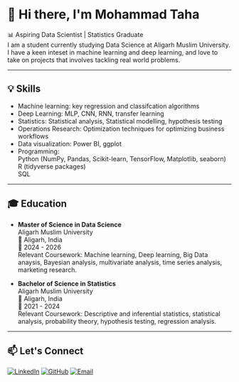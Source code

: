 # 👋 Hi there, I'm Mohammad Taha
📊 Aspiring Data Scientist | Statistics Graduate  
I am a student currently studying Data Science at Aligarh Muslim University. I have a keen inteset in machine learning and deep learning, and
love to take on projects that involves tackling real world problems.

---

## 💡 Skills
- Machine learning: key regression and classifcation algorithms
- Deep Learning: MLP, CNN, RNN, transfer learning
- Statistics: Statistical analysis, Statistical modelling, hypothesis testing
- Operations Research: Optimization techniques for optimizing business workflows
- Data visualization: Power BI, ggplot
- Programming:  
  Python (NumPy, Pandas, Scikit-learn, TensorFlow, Matplotlib, seaborn)  
  R (tidyverse packages)  
  SQL

---

## 🎓 Education
- **Master of Science in Data Science**  
Aligarh Muslim University  
📍 Aligarh, India  
📅 2024 - 2026  
Relevant Coursework: Machine learning, Deep learning, Big Data anaysis, Bayesian analysis, multivariate analysis, time series analysis, marketing research.  
  
- **Bachelor of Science in Statistics**  
Aligarh Muslim University  
📍 Aligarh, India  
📅 2021 - 2024  
Relevant Coursework: Descriptive and inferential statistics, statistical analysis, probability theory, hypothesis testing, regression analysis.  

---

## 📫 Let's Connect
[![LinkedIn](https://img.shields.io/badge/LinkedIn-0A66C2?logo=linkedin&logoColor=white)](https://linkedin.com/in/mohammad-taha-)
[![GitHub](https://img.shields.io/badge/GitHub-181717?logo=github&logoColor=white)](https://github.com/mohdtaha110)
[![Email](https://img.shields.io/badge/Email-D14836?logo=gmail&logoColor=white)](mailto:mohdtaha04@gmail.com)
